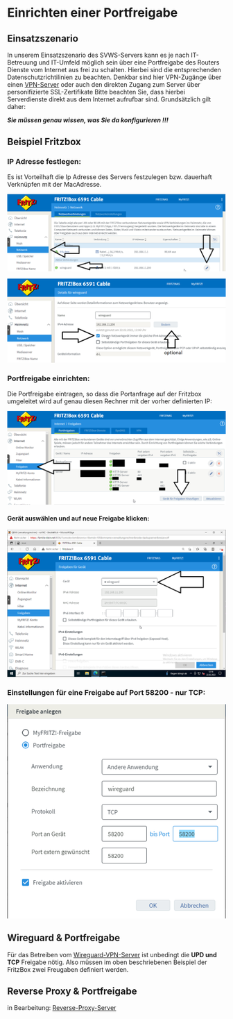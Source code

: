 # Einrichten einer Portfreigabe

## Einsatzszenario

In unserem Einsatzszenario des SVWS-Servers kann es je nach IT-Betreuung und IT-Umfeld möglich sein 
über eine Portfreigabe des Routers Dienste vom Internet aus frei zu schalten. 
Hierbei sind die entsprechenden Datenschutzrichtilinien zu beachten. 
Denkbar sind hier VPN-Zugänge über einen [VPN-Server](Installation_VPN-Server) oder auch den direkten Zugang zum Server über personifizierte SSL-Zertifikate
Bitte beachten Sie, dass hierbei Serverdienste direkt aus dem Internet aufrufbar sind. Grundsätzlich gilt daher:

***Sie müssen genau wissen, was Sie da konfigurieren !!!***
		
## Beispiel Fritzbox

### IP Adresse festlegen:

Es ist Vorteilhaft die Ip Adresse des Servers festzulegen bzw. dauerhaft Verknüpfen mit der MacAdresse. 

![FritzBox_01](./graphics/Fritz_box_01.png)

![FritzBox_02](./graphics/Fritz_box_02.png)

### Portfreigabe einrichten:

Die Portfreigabe eintragen, so dass die Portanfrage auf der Fritzbox umgeleitet wird auf genau diesen Rechner mit der vorher definierten IP:

![FritzBox_03](./graphics/Fritz_box_03.png)

#### Gerät auswählen und auf neue Freigabe klicken:

![FritzBox_04](./graphics/Fritz_box_04.png)

### Einstellungen für eine Freigabe auf Port 58200 - nur TCP:

![FritzBox_05](./graphics/Fritz_box_05.png)


## Wireguard & Portfreigabe

Für das Betreiben vom [Wireguard-VPN-Server](Installation_VPN-Server.md) ist unbedingt die **UPD und TCP** Freigabe nötig. Also müssen im oben beschriebenen Beispiel der FritzBox zwei Freugaben definiert werden. 

## Reverse Proxy & Portfreigabe

in Bearbeitung: [Reverse-Proxy-Server](Installation_ReverseProxy-Server.md)